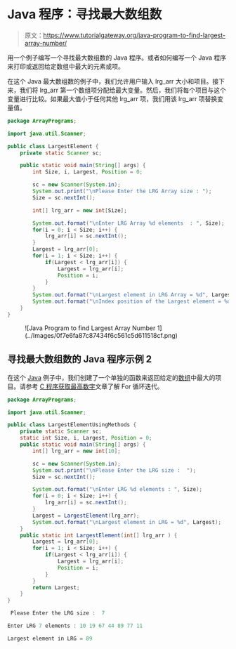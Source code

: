 # Java 程序：寻找最大数组数

> 原文：<https://www.tutorialgateway.org/java-program-to-find-largest-array-number/>

用一个例子编写一个寻找最大数组数的 Java 程序。或者如何编写一个 Java 程序来打印或返回给定数组中最大的元素或项。

在这个 Java 最大数组数的例子中，我们允许用户输入 lrg_arr 大小和项目。接下来，我们将 lrg_arr 第一个数组项分配给最大变量。然后，我们将每个项目与这个变量进行比较。如果最大值小于任何其他 lrg_arr 项，我们用该 lrg_arr 项替换变量值。

```java
package ArrayPrograms;

import java.util.Scanner;

public class LargestElement {
	private static Scanner sc;

	public static void main(String[] args) {
		int Size, i, Largest, Position = 0;

		sc = new Scanner(System.in);		
		System.out.print("\nPlease Enter the LRG Array size : ");
		Size = sc.nextInt();

		int[] lrg_arr = new int[Size];

		System.out.format("\nEnter LRG Array %d elements  : ", Size);
		for(i = 0; i < Size; i++) {
			lrg_arr[i] = sc.nextInt();
		}
		Largest = lrg_arr[0];
		for(i = 1; i < Size; i++) {
			if(Largest < lrg_arr[i]) {
				Largest = lrg_arr[i];
				Position = i;
			}
		}
		System.out.format("\nLargest element in LRG Array = %d", Largest);
		System.out.format("\nIndex position of the Largest element = %d", Position);
	}
}
```

<figure class="wp-block-image size-large">![Java Program to find Largest Array Number 1](../Images/0f7e6fa87c87434f6c561c5d611518cf.png)</figure>

## 寻找最大数组数的 Java 程序示例 2

在这个 [Java](https://www.tutorialgateway.org/java-tutorial/) 例子中，我们创建了一个单独的函数来返回给定的[数组](https://www.tutorialgateway.org/java-array/)中最大的项目。请参考 [C 程序获取最高数字](https://www.tutorialgateway.org/c-program-to-find-largest-number-in-an-array/)文章了解 For 循环迭代。

```java
package ArrayPrograms;

import java.util.Scanner;

public class LargestElementUsingMethods {
	private static Scanner sc;
	static int Size, i, Largest, Position = 0;	
	public static void main(String[] args) {
		int[] lrg_arr = new int[10];

		sc = new Scanner(System.in);		
		System.out.print("\nPlease Enter the LRG size :  ");
		Size = sc.nextInt();

		System.out.format("\nEnter LRG %d elements : ", Size);
		for(i = 0; i < Size; i++) {
			lrg_arr[i] = sc.nextInt();
		}
		Largest = LargestElement(lrg_arr);
		System.out.format("\nLargest element in LRG = %d", Largest);
	}
	public static int LargestElement(int[] lrg_arr ) {
		Largest = lrg_arr[0];
		for(i = 1; i < Size; i++) {
			if(Largest < lrg_arr[i]) {
				Largest = lrg_arr[i];
				Position = i;
			}
		}
		return Largest; 
	}
}
```

```java
 Please Enter the LRG size :  7

Enter LRG 7 elements : 10 19 67 44 89 77 11

Largest element in LRG = 89
```